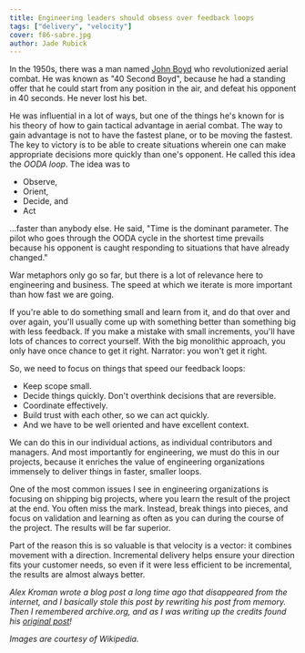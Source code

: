 ```yaml
---
title: Engineering leaders should obsess over feedback loops
tags: ["delivery", "velocity"]
cover: f86-sabre.jpg
author: Jade Rubick
---
```


<re-img src="f86-sabre.jpg"></re-img>

In the 1950s, there was a man named [John Boyd](https://en.wikipedia.org/wiki/John_Boyd_(military_strategist)) who revolutionized aerial combat. He was known as "40 Second Boyd", because he had a standing offer that he could start from any position in the air, and defeat his opponent in 40 seconds. He never lost his bet.

He was influential in a lot of ways, but one of the things he's known for is his theory of how to gain tactical advantage in aerial combat. The way to gain advantage is not to have the fastest plane, or to be moving the fastest. The key to victory is to be able to create situations wherein one can make appropriate decisions more quickly than one's opponent. He called this idea the *OODA loop*. The idea was to 

* Observe, 
* Orient, 
* Decide, and 
* Act 

...faster than anybody else. He said, "Time is the dominant parameter. The pilot who goes through the OODA cycle in the shortest time prevails because his opponent is caught responding to situations that have already changed."

<re-img src="john-boyd.jpg"></re-img>

War metaphors only go so far, but there is a lot of relevance here to engineering and business. The speed at which we iterate is more important than how fast we are going. 

If you're able to do something small and learn from it, and do that over and over again, you'll usually come up with something better than something big with less feedback. If you make a mistake with small increments, you'll have lots of chances to correct yourself. With the big monolithic approach, you only have once chance to get it right. Narrator: you won't get it right.

So, we need to focus on things that speed our feedback loops:

* Keep scope small. 
* Decide things quickly. Don't overthink decisions that are reversible. 
* Coordinate effectively. 
* Build trust with each other, so we can act quickly. 
* And we have to be well oriented and have excellent context.

We can do this in our individual actions, as individual contributors and managers. And most importantly for engineering, we must do this in our projects, because it enriches the value of engineering organizations immensely to deliver things in faster, smaller loops.

One of the most common issues I see in engineering organizations is focusing on shipping big projects, where you learn the result of the project at the end. You often miss the mark. Instead, break things into pieces, and focus on validation and learning as often as you can during the course of the project. The results will be far superior.

Part of the reason this is so valuable is that velocity is a vector: it combines movement with a direction. Incremental delivery helps ensure your direction fits your customer needs, so even if it were less efficient to be incremental, the results are almost always better.

_Alex Kroman wrote a blog post a long time ago that disappeared from the internet, and I basically stole this post by rewriting his post from memory. Then I remembered archive.org, and as I was writing up the credits found his [original post](https://web.archive.org/web/20190624164845/http://alexkroman.com/what-the-f-86-can-teach-us-about-software-dev/)!_

_Images are courtesy of Wikipedia._
